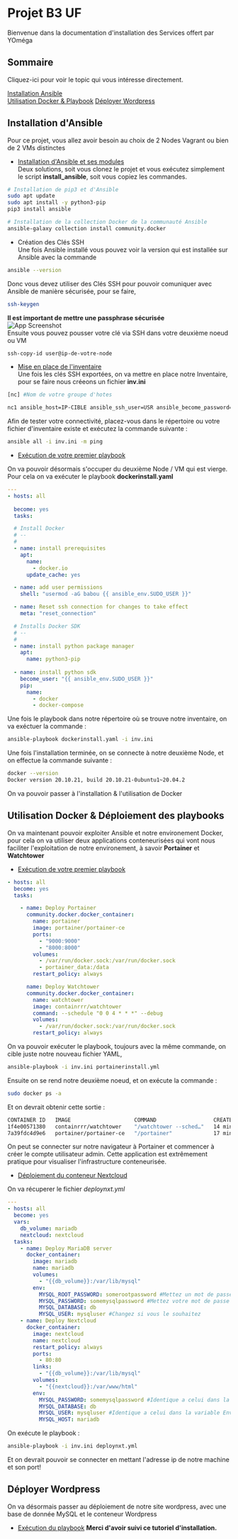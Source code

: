 
# Projet B3 UF
Bienvenue dans la documentation d'installation des Services offert par YOméga

## Sommaire

Cliquez-ici pour voir le topic qui vous intéresse directement.

[Installation Ansible](#installation-dansible)<br>
[Utilisation Docker & Playbook](#utilisation-docker--déploiement-des-playbooks)
[Déployer Wordpress](#déployer-wordpress)

## Installation d'Ansible
Pour ce projet, vous allez avoir besoin au choix de 2 Nodes Vagrant ou bien de 2 VMs distinctes
 - [Installation d'Ansible et ses modules](https://github.com/Benji290402/Projet_UF_B3/blob/main/install_ansible.sh)<br>
Deux solutions, soit vous clonez le projet et vous exécutez simplement le script **install_ansible**, soit vous copiez les commandes.
```bash
# Installation de pip3 et d'Ansible
sudo apt update
sudo apt install -y python3-pip
pip3 install ansible

# Installation de la collection Docker de la communauté Ansible
ansible-galaxy collection install community.docker
```
 - Création des Clés SSH <br>
Une fois Ansible installé vous pouvez voir la version qui est installée sur Ansible avec la commande 
```bash
ansible --version
```
Donc vous devez utiliser des Clés SSH pour pouvoir comuniquer avec Ansible de manière sécurisée, pour se faire,
```bash
ssh-keygen
```
**Il est important de mettre une passphrase sécurisée** <br>
![App Screenshot](https://github.com/Benji290402/Projet_UF_B3/blob/main/sc12.PNG)<br>
Ensuite vous pouvez pousser votre clé via SSH dans votre deuxième noeud ou VM
```bash
ssh-copy-id user@ip-de-votre-node
```
 - [Mise en place de l'inventaire](https://github.com/Benji290402/Projet_UF_B3/blob/main/inv.ini)<br>
Une fois les clés SSH exportées, on va mettre en place notre Inventaire, pour se faire nous créeons un fichier **inv.ini**

```bash
[nc] #Nom de votre groupe d'hotes

nc1 ansible_host=IP-CIBLE ansible_ssh_user=USR ansible_become_password=VOTRE-MDP
```

Afin de tester votre connectivité, placez-vous dans le répertoire ou votre fichier d'inventaire existe et exécutez la commande suivante : 

```bash
ansible all -i inv.ini -m ping
```
- [Exécution de votre premier playbook](https://github.com/Benji290402/Projet_UF_B3/blob/main/dockerinstall.yaml)

On va pouvoir désormais s'occuper du deuxième Node / VM qui est vierge. Pour cela on va exécuter le playbook **dockerinstall.yaml**

```yaml
---
- hosts: all
  
  become: yes
  tasks:

  # Install Docker
  # --
  # 
  - name: install prerequisites
    apt:
      name:
        - docker.io
      update_cache: yes

  - name: add user permissions
    shell: "usermod -aG babou {{ ansible_env.SUDO_USER }}"

  - name: Reset ssh connection for changes to take effect
    meta: "reset_connection"

  # Installs Docker SDK
  # --
  # 
  - name: install python package manager
    apt:
      name: python3-pip
  
  - name: install python sdk
    become_user: "{{ ansible_env.SUDO_USER }}"
    pip:
      name:
        - docker
        - docker-compose
```
Une fois le playbook dans notre répertoire où se trouve notre inventaire, on va exéctuer la commande : 

```bash
ansible-playbook dockerinstall.yaml -i inv.ini
```

Une fois l'installation terminée, on se connecte à notre deuxième Node, et on effectue la commande suivante :  

```bash
docker --version
Docker version 20.10.21, build 20.10.21-0ubuntu1~20.04.2
```
On va pouvoir passer à l'installation & l'utilisation de Docker

## Utilisation Docker & Déploiement des playbooks
On va maintenant pouvoir exploiter Ansible et notre environement Docker, pour cela on va utiliser deux applications conteneurisées qui vont nous faciliter l'exploitation de notre environement, à savoir **Portainer** et **Watchtower**
- [Exécution de votre premier playbook](https://github.com/Benji290402/Projet_UF_B3/blob/main/portainerinstall.yml)

```yaml
- hosts: all
  become: yes
  tasks:

    - name: Deploy Portainer
      community.docker.docker_container:
        name: portainer
        image: portainer/portainer-ce
        ports:
          - "9000:9000"
          - "8000:8000"
        volumes:
          - /var/run/docker.sock:/var/run/docker.sock
          - portainer_data:/data
        restart_policy: always

      name: Deploy Watchtower
      community.docker.docker_container:
        name: watchtower
        image: containrrr/watchtower
        command: --schedule "0 0 4 * * *" --debug
        volumes:
          - /var/run/docker.sock:/var/run/docker.sock
        restart_policy: always
```

On va pouvoir exécuter le playbook, toujours avec la même commande, on cible juste notre nouveau fichier YAML,

```bash
ansible-playbook -i inv.ini portainerinstall.yml
```

Ensuite on se rend notre deuxième noeud, et on exécute la commande : 

```bash
sudo docker ps -a
```
Et on devrait obtenir cette sortie : 

```bash
CONTAINER ID   IMAGE                    COMMAND                  CREATED          STATUS          PORTS                                                      NAMES
1f4e00571380   containrrr/watchtower    "/watchtower --sched…"   14 minutes ago   Up 14 minutes   8080/tcp                                                   watchtower
7a39fdc4d9e6   portainer/portainer-ce   "/portainer"             17 minutes ago   Up 17 minutes   0.0.0.0:8000->8000/tcp, 0.0.0.0:9000->9000/tcp, 9443/tcp   portainer
```
On peut se connecter sur notre navigateur à Portainer et commencer à créer le compte utilisateur admin. Cette application est extrêmement pratique pour visualiser l'infrastructure conteneurisée.

- [Déploiement du conteneur Nextcloud](https://github.com/Benji290402/Projet_UF_B3/blob/main/deploynxt.yml)

On va récuperer le fichier *deploynxt.yml*

```yaml
---
- hosts: all
  become: yes
  vars:
    db_volume: mariadb
    nextcloud: nextcloud
  tasks:
    - name: Deploy MariaDB server
      docker_container:
        image: mariadb
        name: mariadb
        volumes:
          - "{{db_volume}}:/var/lib/mysql"
        env:
          MYSQL_ROOT_PASSWORD: somerootpassword #Mettez un mot de passe fort
          MYSQL_PASSWORD: somemysqlpassword #Mettez votre mot de passe
          MYSQL_DATABASE: db
          MYSQL_USER: mysqluser #Changez si vous le souhaitez
    - name: Deploy Nextcloud
      docker_container:
        image: nextcloud
        name: nextcloud
        restart_policy: always
        ports:
          - 80:80
        links:
          - "{{db_volume}}:/var/lib/mysql"
        volumes:
          - "{{nextcloud}}:/var/www/html"
        env:
          MYSQL_PASSWORD: somemysqlpassword #Identique a celui dans la variable Env
          MYSQL_DATABASE: db
          MYSQL_USER: mysqluser #Identique a celui dans la variable Env
          MYSQL_HOST: mariadb
```
On exécute le playbook :

```bash
ansible-playbook -i inv.ini deploynxt.yml
```

Et on devrait pouvoir se connecter en mettant l'adresse ip de notre machine et son port!

## Déployer Wordpress

On va désormais passer au déploiement de notre site wordpress, avec une base de donnée MySQL et le conteneur Wordpress

- [Exécution du playbook]()
**Merci d'avoir suivi ce tutoriel d'installation.** 


